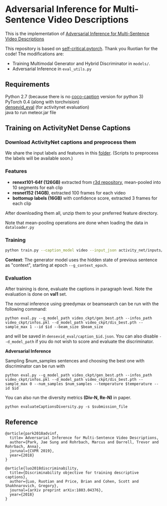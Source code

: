 # Adversarial Inference for Multi-Sentence Video Descriptions

This is the implementation of [Adversarial Inference for Multi-Sentence Video Descriptions](https://arxiv.org/pdf/1812.05634.pdf)

This repository is based on [self-critical.pytorch](https://github.com/ruotianluo/self-critical.pytorch). Thank you Ruotian for the code! The modifications are:
- Training Multimodal Generator and Hybrid Discriminator in `models/`.
- Adversarial Inference in `eval_utils.py`

## Requirements
Python 2.7 (because there is no [coco-caption](https://github.com/tylin/coco-caption) version for python 3)  
PyTorch 0.4 (along with torchvision)  
[densevid_eval](https://github.com/jamespark3922/densevid_eval) (for activitynet evaluation)  
java to run meteor.jar file

## Training on ActivityNet Dense Captions

### Download ActivityNet captions and preprocess them
We share the input labels and features in this [folder](https://drive.google.com/drive/u/0/folders/1Xaw8yaVa-V63KOL3m3JnRFfkmPtgfeO1). (Scripts to preprocess the labels will be available soon.)

### Features
- **renext101-64f (126GB)** extracted from [r3d repository](https://github.com/kenshohara/video-classification-3d-cnn-pytorch), mean-pooled into 10 segments for eah clip
- **resnet152 (14GB)**, extracted 100 frames for each video
- **bottomup labels (16GB)** with confidence score, extracted 3 frames for each clip

After downloading them all, unzip them to your preferred feature directory.

Note that mean-pooling operations are done when loading the data in `dataloader.py`

### Training
```bash
python train.py --caption_model video --input_json activity_net/inputs/video_data_dense.json --input_fc_dir activity_net/feats/resnext101-64f/ --input_img_dir activity_net/feats/resnet152/ --input_box_dir activity_net/feats/bottomup/ --input_label_h5 activity_net/inputs/video_data_dense_label.h5 --glove_npy activity_net/inputs/glove.npy --learning_rate 5e-4 --learning_rate_decay_start 0 --scheduled_sampling_start 0 --checkpoint_path video_ckpt --val_videos_use -1 --losses_print_every 10 --batch_size 16 --language_eval 1
```
**Context**: The generator model uses the hidden state of previous sentence as "context", starting at epoch `--g_context_epoch`.

### Evaluation
After training is done, evaluate the captions in paragraph level. Note the evaluation is done on **val1** set.

The normal inference using greedymax or beamsearch can be run with the following command:
```angular2html
python eval.py --g_model_path video_ckpt/gen_best.pth --infos_path video_ckpt/infos.pkl --d_model_path video_ckpt/dis_best.pth --sample_max 1 --id $id --beam_size $beam_size
```
and will be saved in `densevid_eval/caption_$id.json`. You can also disable `--d_model_path` if you do not wish to score and evaluate the discriminator.

**Adversarial Inference** 

Sampling $num_samples sentences and choosing the best one with discriminator can be run with 
```angular2html
python eval.py --g_model_path video_ckpt/gen_best.pth --infos_path video_ckpt/infos.pkl --d_model_path video_ckpt/dis_best.pth --sample_max 0 --num_samples $num_samples --temperature $temperature --id $id
```

You can also run the diversity metrics **(Div-N, Re-N)** in paper.
```angular2html
python evaluateCaptionsDiversity.py -s $submission_file
```

## Reference

```
@article{park2018advinf,
  title= Adversarial Inference for Multi-Sentence Video Descriptions,
  author={Park, Jae Sung and Rohrbach, Marcus and Darrell, Trevor and Rohrbach, Anna},
  jorunal={CVPR 2019},
  year={2018}
}

@article{luo2018discriminability,
  title={Discriminability objective for training descriptive captions},
  author={Luo, Ruotian and Price, Brian and Cohen, Scott and Shakhnarovich, Gregory},
  journal={arXiv preprint arXiv:1803.04376},
  year={2018}
}
```